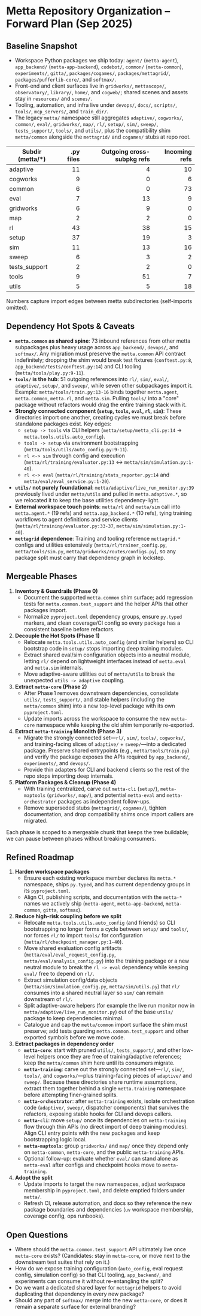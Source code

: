 # Metta Repository Organization – Forward Plan (Sep 2025)

## Baseline Snapshot
- Workspace Python packages we ship today: `agent/` (`metta-agent`), `app_backend/` (`metta-app-backend`), `codebot/`, `common/` (`metta-common`), `experiments/`, `gitta/`, `packages/cogames/`, `packages/mettagrid/`, `packages/pufferlib-core/`, and `softmax/`.
- Front-end and client surfaces live in `gridworks/`, `mettascope/`, `observatory/`, `library/`, `home/`, and `cogweb/`; shared scenes and assets stay in `resources/` and `scenes/`.
- Tooling, automation, and infra live under `devops/`, `docs/`, `scripts/`, `tools/`, `mcp_servers/`, and `train_dir/`.
- The legacy `metta/` namespace still aggregates `adaptive/`, `cogworks/`, `common/`, `eval/`, `gridworks/`, `map/`, `rl/`, `setup/`, `sim/`, `sweep/`, `tests_support/`, `tools/`, and `utils/`, plus the compatibility shim `metta/common` alongside the `mettagrid/` and `cogames/` stubs at repo root.

| Subdir (metta/*) | .py files | Outgoing cross-subpkg refs | Incoming refs |
| --- | ---: | ---: | ---: |
| adaptive | 11 | 4 | 10 |
| cogworks | 9 | 0 | 6 |
| common | 6 | 0 | 73 |
| eval | 7 | 13 | 9 |
| gridworks | 6 | 9 | 0 |
| map | 2 | 2 | 0 |
| rl | 43 | 38 | 15 |
| setup | 37 | 19 | 3 |
| sim | 11 | 13 | 16 |
| sweep | 6 | 3 | 2 |
| tests_support | 2 | 2 | 0 |
| tools | 9 | 51 | 7 |
| utils | 5 | 5 | 18 |

Numbers capture import edges between metta subdirectories (self-imports omitted).

## Dependency Hot Spots & Caveats
- **`metta.common` as shared spine**: 73 inbound references from other metta subpackages plus heavy usage across `app_backend/`, `devops/`, and `softmax/`. Any migration must preserve the `metta.common` API contract indefinitely; dropping the shim would break test fixtures (`conftest.py:8`, `app_backend/tests/conftest.py:14`) and CLI tooling (`metta/tools/play.py:9-11`).
- **`tools/` is the hub**: 51 outgoing references into `rl/`, `sim/`, `eval/`, `adaptive/`, `setup/`, and `sweep/`, while seven other subpackages import it. Example: `metta/tools/train.py:13-16` binds together `metta.agent`, `metta.common`, `metta.rl`, and `metta.sim`. Pulling `tools/` into a "core" package without refactors would drag the entire training stack with it.
- **Strongly connected component (`setup`, `tools`, `eval`, `rl`, `sim`)**: These directories import one another, creating cycles we must break before standalone packages exist. Key edges:
  - `setup -> tools` via CLI helpers (`metta/setup/metta_cli.py:14` → `metta.tools.utils.auto_config`).
  - `tools -> setup` via environment bootstrapping (`metta/tools/utils/auto_config.py:9-11`).
  - `rl <-> sim` through config and execution (`metta/rl/training/evaluator.py:13` ↔ `metta/sim/simulation.py:1-40`).
  - `rl <-> eval` (`metta/rl/training/stats_reporter.py:14` and `metta/eval/eval_service.py:1-20`).
- **`utils/` not purely foundational**: `metta/adaptive/live_run_monitor.py:39` previously lived under `metta/utils` and pulled in `metta.adaptive.*`, so we relocated it to keep the base utilities dependency-light.
- **External workspace touch points**: `metta/rl` and `metta/sim` call into `metta.agent.*` (19 refs) and `metta.app_backend.*` (10 refs), tying training workflows to agent definitions and service clients (`metta/rl/training/evaluator.py:33-37`, `metta/sim/simulation.py:1-40`).
- **`mettagrid` dependence**: Training and tooling reference `mettagrid.*` configs and utilities extensively (`metta/rl/trainer_config.py`, `metta/tools/sim.py`, `metta/gridworks/routes/configs.py`), so any package split must carry that dependency graph in lockstep.

## Mergeable Phases
1. **Inventory & Guardrails (Phase 0)**
   - Document the supported `metta.common` shim surface; add regression tests for `metta.common.test_support` and the helper APIs that other packages import.
   - Normalize `pyproject.toml` dependency groups, ensure `py.typed` markers, and clean coverage/CI config so every package has a consistent baseline before refactors.
2. **Decouple the Hot Spots (Phase 1)**
   - Relocate `metta.tools.utils.auto_config` (and similar helpers) so CLI bootstrap code in `setup/` stops importing deep training modules.
   - Extract shared eval/sim configuration objects into a neutral module, letting `rl/` depend on lightweight interfaces instead of `metta.eval` and `metta.sim` internals.
   - Move adaptive-aware utilities out of `metta/utils` to break the unexpected `utils -> adaptive` coupling.
3. **Extract `metta-core` (Phase 2)**
   - After Phase 1 removes downstream dependencies, consolidate `utils/`, `tests_support/`, and stable helpers (including the `metta/common` shim) into a new top-level package with its own `pyproject.toml`.
   - Update imports across the workspace to consume the new `metta-core` namespace while keeping the old shim temporarily re-exported.
4. **Extract `metta-training` Monolith (Phase 3)**
   - Migrate the strongly connected set—`rl/`, `sim/`, `tools/`, `cogworks/`, and training-facing slices of `adaptive/` + `sweep/`—into a dedicated package. Preserve shared entrypoints (e.g., `metta/tools/train.py`) and verify the package exposes the APIs required by `app_backend/`, `experiments/`, and `devops/`.
   - Provide thin adapters for CLI and backend clients so the rest of the repo stops importing deep internals.
5. **Platform Packages & Cleanup (Phase 4)**
   - With training centralized, carve out `metta-cli` (`setup/`), `metta-maptools` (`gridworks/`, `map/`), and potential `metta-eval` and `metta-orchestrator` packages as independent follow-ups.
   - Remove superseded stubs (`mettagrid/`, `cogames/`), tighten documentation, and drop compatibility shims once import callers are migrated.

Each phase is scoped to a mergeable chunk that keeps the tree buildable; we can pause between phases without breaking consumers.

## Refined Roadmap
1. **Harden workspace packages**
   - Ensure each existing workspace member declares its `metta.*` namespace, ships `py.typed`, and has current dependency groups in its `pyproject.toml`.
   - Align CI, publishing scripts, and documentation with the `metta-*` names we actively ship (`metta-agent`, `metta-app-backend`, `metta-common`, `gitta`, `softmax`).
2. **Reduce high-risk coupling before we split**
   - Relocate `metta.tools.utils.auto_config` (and friends) so CLI bootstrapping no longer forms a cycle between `setup/` and `tools/`, nor forces `rl/` to import `tools/` for configuration (`metta/rl/checkpoint_manager.py:1-40`).
   - Move shared evaluation config artifacts (`metta/eval/eval_request_config.py`, `metta/eval/analysis_config.py`) into the training package or a new neutral module to break the `rl -> eval` dependency while keeping `eval/` free to depend on `rl/`.
   - Extract simulation config/data objects (`metta/sim/simulation_config.py`, `metta/sim/utils.py`) that `rl/` consumes into a shared neutral layer so `sim/` can remain downstream of `rl/`.
   - Split adaptive-aware helpers (for example the live run monitor now in `metta/adaptive/live_run_monitor.py`) out of the base `utils/` package to keep dependencies minimal.
   - Catalogue and cap the `metta/common` import surface the shim must preserve; add tests guarding `metta.common.test_support` and other exported symbols before we move code.
3. **Extract packages in dependency order**
   - **`metta-core`**: start with pruned `utils/`, `tests_support/`, and other low-level helpers once they are free of training/adaptive references; keep the `metta/common` shim here until its consumers migrate.
   - **`metta-training`**: carve out the strongly connected set—`rl/`, `sim/`, `tools/`, and `cogworks/`—plus training-facing pieces of `adaptive/` and `sweep/`. Because these directories share runtime assumptions, extract them together behind a single `metta.training` namespace before attempting finer-grained splits.
   - **`metta-orchestrator`**: after `metta-training` exists, isolate orchestration code (`adaptive/`, `sweep/`, dispatcher components) that survives the refactors, exposing stable hooks for CLI and devops callers.
   - **`metta-cli`**: move `setup/` once its dependencies on `metta-training` flow through thin APIs (no direct import of deep training modules). Align CLI entry points with the new packages and keep bootstrapping logic local.
   - **`metta-maptools`**: group `gridworks/` and `map/` once they depend only on `metta-common`, `metta-core`, and the public `metta-training` APIs.
   - Optional follow-up: evaluate whether `eval/` can stand alone as `metta-eval` after configs and checkpoint hooks move to `metta-training`.
4. **Adopt the split**
   - Update imports to target the new namespaces, adjust workspace membership in `pyproject.toml`, and delete emptied folders under `metta/`.
   - Refresh CI, release automation, and docs so they reference the new package boundaries and dependencies (`uv` workspace membership, coverage config, ops runbooks).

## Open Questions
- Where should the `metta.common.test_support` API ultimately live once `metta-core` exists? (Candidates: stay in `metta-core`, or move next to the downstream test suites that rely on it.)
- How do we expose training configuration (`auto_config`, eval request config, simulation config) so that CLI tooling, `app_backend/`, and experiments can consume it without re-entangling the split?
- Do we want a dedicated shared layer for `mettagrid` helpers to avoid duplicating that dependency in every new package?
- Should any part of `softmax/` merge into the new `metta-core`, or does it remain a separate surface for external branding?
